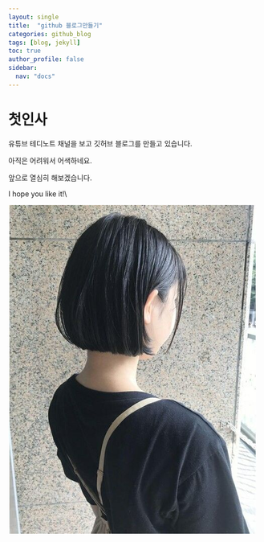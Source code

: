 ```yaml
---
layout: single
title:  "github 블로그만들기"
categories: github_blog
tags: [blog, jekyll]
toc: true
author_profile: false
sidebar:
  nav: "docs"
---
```


# 첫인사

유튜브 테디노트 채널을 보고 깃허브 블로그를 만들고 있습니다.

아직은 어려워서 어색하네요.

앞으로 열심히 해보겠습니다. 

I hope you like it!\

![hair](../images/2024-01-01-first/2d2e8a7a-c291-4560-8189-3c7277d2062a.jpeg)
